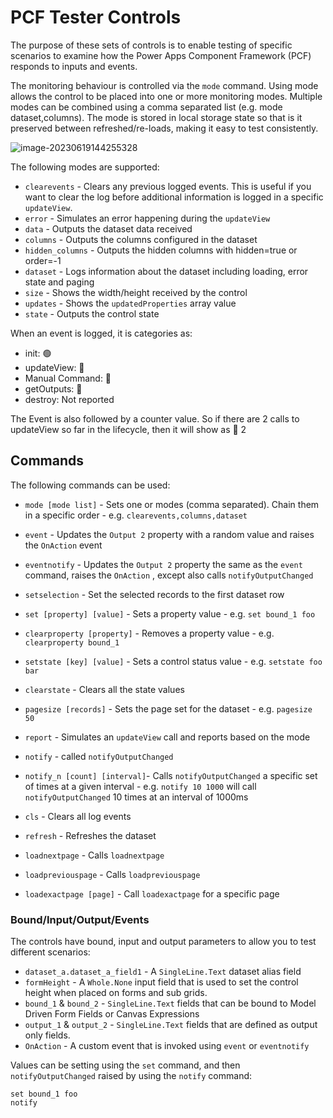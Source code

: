 # PCF  Tester  Controls

The purpose of these sets of controls is to enable testing of specific scenarios to examine how the Power Apps Component Framework (PCF) responds to inputs and events.

The monitoring behaviour is controlled via the `mode` command. Using mode allows the control to be placed into one or more monitoring modes. Multiple modes can be combined using a comma separated list (e.g. mode dataset,columns). The mode is stored in local storage state so that is it preserved between refreshed/re-loads, making it easy to test consistently. 

![image-20230619144255328](C:\repos\pcf-tester\media\form-field-testing.png)

The following modes are supported:

- `clearevents` - Clears any previous logged events. This is useful if you want to clear the log before additional information is logged in a specific `updateView`.
- `error` - Simulates an error happening during the `updateView`
- `data` - Outputs the dataset data received
- `columns` - Outputs the columns configured in the dataset
- `hidden_columns` - Outputs the hidden columns with hidden=true or order=-1
- `dataset` - Logs information about the dataset including loading, error state and paging
- `size` - Shows the width/height received by the control
- `updates` - Shows the `updatedProperties` array value
- `state` - Outputs the control state

When an event is logged, it is categories as:

-  init: 🟢
- updateView: 🔶
- Manual Command: 🚀
- getOutputs: 🔼
- destroy: Not reported

The Event is also followed by a counter value. So if there are 2 calls to updateView so far in the lifecycle, then it will show as 🔶 2

## Commands

The following commands can be used:

- `mode [mode list]` - Sets one or modes (comma separated). Chain them in a specific order - e.g. `clearevents,columns,dataset`

- `event` - Updates the `Output 2` property with a random value and raises the `OnAction` event

- `eventnotify` - Updates the `Output 2` property the same as the `event` command, raises the `OnAction` , except also calls `notifyOutputChanged`

- `setselection` - Set the selected records to the first dataset row

- `set [property] [value]` - Sets a property value - e.g. `set bound_1 foo`

- `clearproperty [property]` - Removes a property value - e.g. `clearproperty bound_1`

- `setstate [key] [value]` - Sets a control status value - e.g. `setstate foo bar`

- `clearstate` - Clears all the state values

- `pagesize [records]` - Sets the page set for the dataset - e.g. `pagesize 50`

- `report` - Simulates an `updateView` call and reports based on the mode

- `notify` - called `notifyOutputChanged`

- `notify_n [count] [interval]`-  Calls `notifyOutputChanged` a specific set of times at a given interval - e.g. `notify 10 1000` will call `notifyOutputChanged` 10 times at an interval of 1000ms

- `cls` - Clears all log events

- `refresh` - Refreshes the dataset

- `loadnextpage` - Calls `loadnextpage`

- `loadpreviouspage` - Calls `loadpreviouspage`

- `loadexactpage [page]` - Call `loadexactpage` for a specific page

### Bound/Input/Output/Events

The controls have bound, input and output parameters to allow you to test different scenarios:

- `dataset_a.dataset_a_field1` - A `SingleLine.Text` dataset alias field	
- `formHeight` - A `Whole.None` input field that is used to set the control height when placed on forms and sub grids.
- `bound_1` & `bound_2` - `SingleLine.Text` fields that can be bound to Model Driven Form Fields or Canvas Expressions
- `output_1` & `output_2` - `SingleLine.Text` fields that are defined as output only fields.
- `OnAction` - A custom event that is invoked using `event` or `eventnotify`

Values can be setting using the `set` command, and then `notifyOutputChanged` raised by using the `notify` command:

```
set bound_1 foo
notify
```



